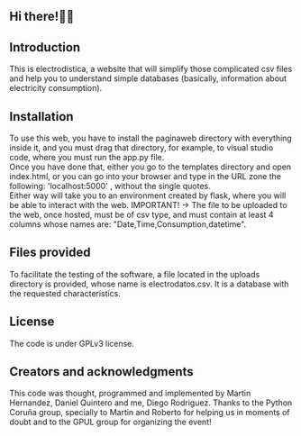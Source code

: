 ## Hi there!👋🏼
## Introduction
This is electrodistica, a website that will simplify those complicated csv files and help you to understand simple databases (basically, information about electricity consumption). 
## Installation
To use this web, you have to install the paginaweb directory with everything inside it, and you must drag that directory, for example, to visual studio code, where you must run the app.py file.
<br>
Once you have done that, either you go to the templates directory and open index.html, or you can go into your browser and type in the URL zone
the following: 'localhost:5000' , without the single quotes. 
<br>
Either way will take you to an environment created by flask, where you will be able to interact with the web.
IMPORTANT! -> The file to be uploaded to the web, once hosted, must be of csv type, and must contain at least 4 columns whose names are: "Date,Time,Consumption,datetime". 
<br>
## Files provided
To facilitate the testing of the software, a file located in the uploads directory is provided, whose name is electrodatos.csv. It is a database with the requested characteristics.
## License
The code is under GPLv3 license.
## Creators and acknowledgments
This code was thought, programmed and implemented by Martin Hernandez, Daniel Quintero and me, Diego Rodriguez. 
Thanks to the Python Coruña group, specially to Martin and Roberto for helping us in moments of doubt and to the GPUL group for organizing the event!
